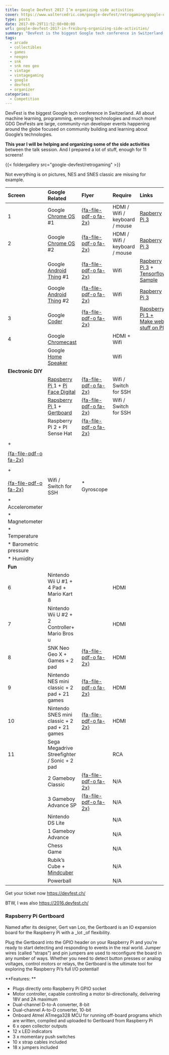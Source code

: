 ```yaml
---
title: Google DevFest 2017 I’m organizing side activities
cover: https://www.waltercedric.com/google-devfest/retrogaming/google-devfest-2017-retrogaming-1.webp
type: posts
date: 2017-09-29T11:52:08+00:00
url: google-devfest-2017-in-freiburg-organizing-side-activities/
summary: "DevFest is the biggest Google tech conference in Switzerland. All about machine learning, programming, emerging technologies and much more!  GDG DevFests are large, community-run developer events happening around the globe focused on community building and learning about Google’s technologies."
tags:
  - arcade
  - collectibles
  - games
  - neogeo
  - snk
  - snk neo geo
  - vintage
  - vintagegaming
  - google
  - devfest
  - organizer
categories:
  - Competition
---
```

DevFest is the biggest Google tech conference in Switzerland. All about machine learning, programming, emerging technologies and much more!  GDG DevFests are large, community-run developer events happening around the globe focused on community building and learning about Google’s technologies.

**This year I will be helping and organizing some of the side activities** between the talk session. And I prepared a lot of stuff, enough for 11 screens!

{{< foldergallery src="google-devfest/retrogaming" >}}

Not everything is on pictures, NES and SNES classic are missing for example.

|**Screen**|**Google Related**|**Flyer**|**Require**|**Links**|
|:----|:----|:----|:----|:----|
|      1|Google [Chrome OS](https://www.chromium.org/chromium-os) \#1|[{fa-file-pdf-o fa-2x}](/google-devfest/pdf/chromeos-devfest2017.pdf)|HDMI / Wifi / keyboard / mouse|[Rapberry Pi 3](https://www.raspberrypi.org/products/raspberry-pi-3-model-b/)|
|      2|Google [Chrome OS](https://www.chromium.org/chromium-os) \#2|[{fa-file-pdf-o fa-2x}](/google-devfest/pdf/chromeos-devfest2017.pdf)|HDMI / Wifi / keyboard / mouse|[Rapberry Pi 3](https://www.raspberrypi.org/products/raspberry-pi-3-model-b/)|
| |Google [Android Thing](https://developer.android.com/things/sdk/samples.html) \#1|[{fa-file-pdf-o fa-2x}](/google-devfest/pdf/androidthing-devfest2017.pdf)|Wifi|[Rapberry Pi 3](https://www.raspberrypi.org/products/raspberry-pi-3-model-b/) + [Tensorflow Sample](https://github.com/androidthings/sample-tensorflow-imageclassifier)|
| |Google [Android Thing](https://developer.android.com/things/sdk/samples.html) \#2|[{fa-file-pdf-o fa-2x}](/google-devfest/pdf/androidthing-devfest2017.pdf)|Wifi|[Rapberry Pi 3](https://www.raspberrypi.org/products/raspberry-pi-3-model-b/)|
|      3|Google [Coder](https://googlecreativelab.github.io/coder/)|[{fa-file-pdf-o fa-2x}](/google-devfest/pdf/coder-devfest2017.pdf)|Wifi|[Rapsberry Pi 1](https://www.raspberrypi.org/products/raspberry-pi-1-model-b/)[ + Make web stuff on PI](https://googlecreativelab.github.io/coder/)|
|      4|Google [Chromecast](https://www.google.com/chromecast/)| |HDMI + Wifi| |
| |Google [Home Speaker](https://madeby.google.com/home/)| |Wifi| |
|**Electronic DIY**|
| |[Rapsberry Pi ](https://www.raspberrypi.org/products/raspberry-pi-2-model-b/)1 + [Pi Face Digital ](http://www.piface.org.uk/products/piface_digital/)|[{fa-file-pdf-o fa-2x}](/google-devfest/pdf/piface-devfest2017.pdf)|  Wifi / Switch for SSH| |
| |[Rapsberry Pi ](https://www.raspberrypi.org/products/raspberry-pi-2-model-b/)1 + [Gertboard](https://www.sparkfun.com/products/retired/11773)|[{fa-file-pdf-o fa-2x}](/google-devfest/pdf/gertboard-devfest2017.pdf)|  Wifi / Switch for SSH| |
| |Raspberry Pi 2 + PI Sense Hat|[{fa-file-pdf-o fa-2x}](/google-devfest/pdf/sensehat-devfest2017.pdf)|
| |
|+|
| |
|[{fa-file-pdf-o fa-2x}](/google-devfest/pdf/SenseHAT-Cheatsheet.pdf)|
| |
|+|
| |
|[{fa-file-pdf-o fa-2x}](/google-devfest/pdf/Sense-HAT-Worksheet-Digital.pdf)|  Wifi / Switch for SSH|*           Gyroscope|
|*           Accelerometer|
|*           Magnetometer|
|*           Temperature|
|*           Barometric pressure|
|*           Humidity|
|**Fun**|
|      6|Nintendo Wii U #1 + 4 Pad + Mario Kart 8| |HDMI| |
|      7|Nintendo Wii U #2 + 2 Controller+ Mario Bros u| |HDMI| |
|      8|SNK Neo Geo X + Games + 2 pad|[{fa-file-pdf-o fa-2x}](/google-devfest/pdf/neogeox-devfest2017.pdf)|HDMI| |
|      9|Nintendo NES mini classic + 2 pad + 21 games|[{fa-file-pdf-o fa-2x}](/google-devfest/pdf/nes-devfest2017.pdf)|HDMI| |
|      10|Nintendo SNES mini classic + 2 pad + 21 games|[{fa-file-pdf-o fa-2x}](/google-devfest/pdf/snes-devfest2017.pdf)|HDMI| |
|      11|Sega Megadrive Streefighter / Sonic + 2 pad| |RCA| |
| |2 Gameboy Classic|[{fa-file-pdf-o fa-2x}](/google-devfest/pdf/gameboy-scaled.webp)|N/A| |
| |3 Gameboy Advance SP|[{fa-file-pdf-o fa-2x}](/google-devfest/pdf/gameboy-scaled.webp)|N/A| |
| |Nintendo DS Lite| |N/A| |
| |1 Gameboy Advance| |N/A| |
| |Chess Game| |N/A| |
| |Rubik’s Cube + [Mindcuber](http://mindcuber.com/)| |N/A| |
| |Powerball| |N/A| |


Get your ticket now <https://devfest.ch/>

BTW, I was also https://2016.devfest.ch/

### Rapsberry Pi Gertboard

Named after its designer, Gert van Loo, the Gertboard is an IO expansion board for the Raspberry Pi with a _lot _of flexibility.

Plug the Gertboard into the GPIO header on your Raspberry Pi and you’re ready to start detecting and responding to events in the real world. Jumper wires (called “straps”) and pin jumpers are used to reconfigure the board in any number of ways. Whether you need to detect button presses or analog voltages, control motors or relays, the Gertboard is the ultimate tool for exploring the Raspberry Pi’s full I/O potential!

**Features:
**

  * Plugs directly onto Raspberry Pi GPIO socket
  * Motor controller, capable controlling a motor bi-directionally, delivering 18V and 2A maximum
  * Dual-channel D-to-A converter, 8-bit
  * Dual-channel A-to-D converter, 10-bit
  * Onboard Atmel ATmega328 MCU for running off-board programs which are written, compiled and uploaded to Gertboard from Raspberry Pi
  * 6 x open collector outputs
  * 12 x LED indicators
  * 3 x momentary push switches
  * 10 x strap cables included
  * 18 x jumpers included

 [1]: https://photos.google.com/share/AF1QipOoTbkCfOYCn2IMoXe9MoMHi9MoZNsCFWwQoBXL276oYZcgWDw-RCndc9SXPoD7ww?key=OTVPLXE3TTRuRzE4TjZNR3ZNSFZTc1M1eWE4cFJB
